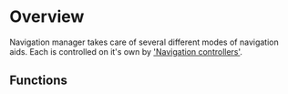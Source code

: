 # Overview
Navigation manager takes care of several different modes of navigation aids. Each is controlled on it's own by ['Navigation controllers'](navigation-controller).

## Functions

## 